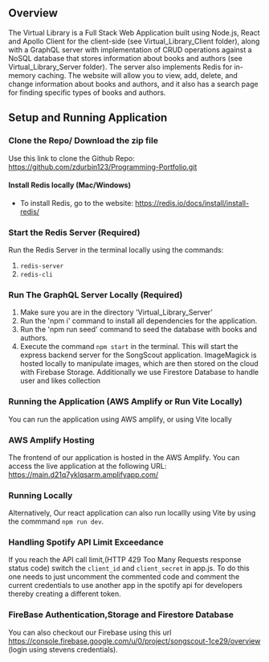 ## Overview
The Virtual Library is a Full Stack Web Application built using Node.js, React and Apollo Client for the client-side (see Virtual_Library_Client folder), along with a GraphQL server with implementation of CRUD operations against a NoSQL database that stores information about books and authors (see Virtual_Library_Server folder). The server also implements Redis for in-memory caching. The website will allow you to view, add, delete, and change information about books and authors, and it also has a search page for finding specific types of books and authors.

## Setup and Running Application
### Clone the Repo/ Download the zip file
Use this link to clone the Github Repo: https://github.com/zdurbin123/Programming-Portfolio.git
     
#### Install Redis locally (Mac/Windows)
- To install Redis, go to the website: https://redis.io/docs/install/install-redis/
### Start the Redis Server (Required)
Run the Redis Server in the terminal locally using the commands: 
1. `redis-server`
2. `redis-cli`
### Run The GraphQL Server Locally (Required)
1. Make sure you are in the directory 'Virtual_Library_Server' 
2. Run the 'npm i' command to install all dependencies for the application.
3. Run the 'npm run seed' command to seed the database with books and authors.
4. Execute the command `npm start` in the terminal. This will start the express backend server for the SongScout application. ImageMagick is hosted locally to manipulate images, which are then stored on the cloud with Firebase Storage. Additionally we use Firestore Database to handle user and likes collection

### Running the Application (AWS Amplify or Run Vite Locally)
You can run the application using AWS amplify, or using Vite locally

### AWS Amplify Hosting
The frontend of our application is hosted in the AWS Amplify. You can access the live application at the following URL: https://main.d21q7yklqsarm.amplifyapp.com/
### Running Locally
Alternatively, Our react application can also run locallly using Vite by using the commmand `npm run dev`. 
### Handling Spotify API Limit Exceedance
If you reach the API call limit,(HTTP 429 Too Many Requests response status code) switch the `client_id` and `client_secret` in app.js. To do this one needs to just uncomment the commented code and comment the current credentials to use another app in the spotify api for developers thereby creating a different token.
### FireBase Authentication,Storage and Firestore Database
You can also checkout our Firebase using this url https://console.firebase.google.com/u/0/project/songscout-1ce29/overview (login using stevens credentials).

